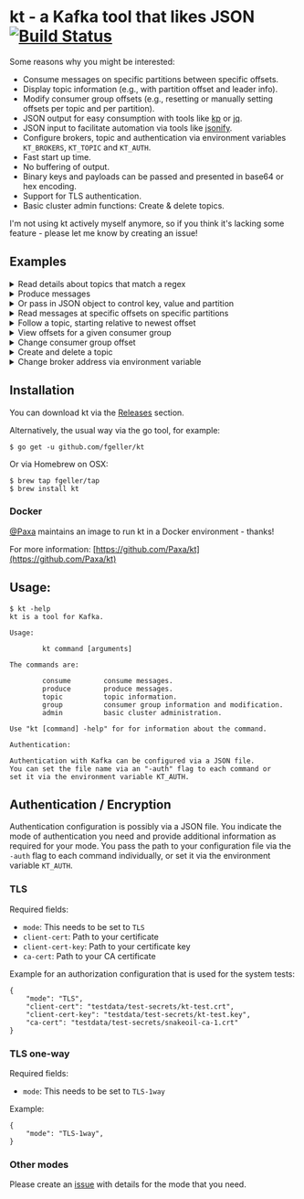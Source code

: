 # kt - a Kafka tool that likes JSON [![Build Status](https://travis-ci.org/bingoohuang/kt.svg?branch=master)](https://travis-ci.org/bingoohuang/kt)

Some reasons why you might be interested:

* Consume messages on specific partitions between specific offsets.
* Display topic information (e.g., with partition offset and leader info).
* Modify consumer group offsets (e.g., resetting or manually setting offsets per topic and per partition).
* JSON output for easy consumption with tools like [kp](https://github.com/echojc/kp) or [jq](https://stedolan.github.io/jq/).
* JSON input to facilitate automation via tools like [jsonify](https://github.com/fgeller/jsonify).
* Configure brokers, topic and authentication via environment variables `KT_BROKERS`, `KT_TOPIC` and `KT_AUTH`.
* Fast start up time.
* No buffering of output.
* Binary keys and payloads can be passed and presented in base64 or hex encoding.
* Support for TLS authentication.
* Basic cluster admin functions: Create & delete topics.

I'm not using kt actively myself anymore, so if you think it's lacking some feature - please let me know by creating an issue!

## Examples

<details><summary>Read details about topics that match a regex</summary>

```sh
$ kt topic -filter news -partitions
{
  "name": "actor-news",
  "partitions": [
    {
      "id": 0,
      "oldest": 0,
      "newest": 0
    }
  ]
}
```
</details>

<details><summary>Produce messages</summary>

```sh
$ echo 'Alice wins Oscar' | kt produce -topic actor-news -literal
{
  "count": 1,
  "partition": 0,
  "startOffset": 0
}
$ echo 'Bob wins Oscar' | kt produce -topic actor-news -literal
{
  "count": 1,
  "partition": 0,
  "startOffset": 0
}
$ for i in {6..9} ; do echo Bourne sequel $i in production. | kt produce -topic actor-news -literal ;done
{
  "count": 1,
  "partition": 0,
  "startOffset": 1
}
{
  "count": 1,
  "partition": 0,
  "startOffset": 2
}
{
  "count": 1,
  "partition": 0,
  "startOffset": 3
}
{
  "count": 1,
  "partition": 0,
  "startOffset": 4
}
```
</details>

<details><summary>Or pass in JSON object to control key, value and partition</summary>

```sh
$ echo '{"value": "Terminator terminated", "key": "Arni", "partition": 0}' | kt produce -topic actor-news
{
  "count": 1,
  "partition": 0,
  "startOffset": 5
}
```
</details>

<details><summary>Read messages at specific offsets on specific partitions</summary>

```sh
$ kt consume -topic actor-news -offsets 0=1:2
{
  "partition": 0,
  "offset": 1,
  "key": "",
  "value": "Bourne sequel 6 in production.",
  "timestamp": "1970-01-01T00:59:59.999+01:00"
}
{
  "partition": 0,
  "offset": 2,
  "key": "",
  "value": "Bourne sequel 7 in production.",
  "timestamp": "1970-01-01T00:59:59.999+01:00"
}
```
</details>

<details><summary>Follow a topic, starting relative to newest offset</summary>

```sh
$ kt consume -topic actor-news -offsets all=newest-1:
{
  "partition": 0,
  "offset": 4,
  "key": "",
  "value": "Bourne sequel 9 in production.",
  "timestamp": "1970-01-01T00:59:59.999+01:00"
}
{
  "partition": 0,
  "offset": 5,
  "key": "Arni",
  "value": "Terminator terminated",
  "timestamp": "1970-01-01T00:59:59.999+01:00"
}
^Creceived interrupt - shutting down
shutting down partition consumer for partition 0
```
</details>

<details><summary>View offsets for a given consumer group</summary>

```sh
$ kt group -group enews -topic actor-news -partitions 0
found 1 groups
found 1 topics
{
  "name": "enews",
  "topic": "actor-news",
  "offsets": [
    {
      "partition": 0,
      "offset": 6,
      "lag": 0
    }
  ]
}
```
</details>

<details><summary>Change consumer group offset</summary>

```sh
$ kt group -group enews -topic actor-news -partitions 0 -reset 1
found 1 groups
found 1 topics
{
  "name": "enews",
  "topic": "actor-news",
  "offsets": [
    {
      "partition": 0,
      "offset": 1,
      "lag": 5
    }
  ]
}
$ kt group -group enews -topic actor-news -partitions 0
found 1 groups
found 1 topics
{
  "name": "enews",
  "topic": "actor-news",
  "offsets": [
    {
      "partition": 0,
      "offset": 1,
      "lag": 5
    }
  ]
}
```
</details>

<details><summary>Create and delete a topic</summary>

```sh
$ kt admin -createtopic morenews -topicdetail <(jsonify =NumPartitions 1 =ReplicationFactor 1)
$ kt topic -filter news
{
  "name": "morenews"
}
$ kt admin -deletetopic morenews
$ kt topic -filter news
```

</details>

<details><summary>Change broker address via environment variable</summary>

```sh
$ export KT_BROKERS=brokers.kafka:9092
$ kt <command> <option>
```

</details>

## Installation

You can download kt via the [Releases](https://github.com/fgeller/kt/releases) section.

Alternatively, the usual way via the go tool, for example:

    $ go get -u github.com/fgeller/kt

Or via Homebrew on OSX:

    $ brew tap fgeller/tap
    $ brew install kt

### Docker

[@Paxa](https://github.com/Paxa) maintains an image to run kt in a Docker environment - thanks!

For more information: [https://github.com/Paxa/kt](https://github.com/Paxa/kt)

## Usage:

    $ kt -help
    kt is a tool for Kafka.

    Usage:

            kt command [arguments]

    The commands are:

            consume        consume messages.
            produce        produce messages.
            topic          topic information.
            group          consumer group information and modification.
            admin          basic cluster administration.

    Use "kt [command] -help" for for information about the command.

    Authentication:

    Authentication with Kafka can be configured via a JSON file.
    You can set the file name via an "-auth" flag to each command or
    set it via the environment variable KT_AUTH.

## Authentication / Encryption

Authentication configuration is possibly via a JSON file. You indicate the mode
of authentication you need and provide additional information as required for
your mode. You pass the path to your configuration file via the `-auth` flag to
each command individually, or set it via the environment variable `KT_AUTH`.

### TLS

Required fields:

 - `mode`: This needs to be set to `TLS`
 - `client-cert`: Path to your certificate
 - `client-cert-key`: Path to your certificate key
 - `ca-cert`: Path to your CA certificate

Example for an authorization configuration that is used for the system tests:


    {
        "mode": "TLS",
        "client-cert": "testdata/test-secrets/kt-test.crt",
        "client-cert-key": "testdata/test-secrets/kt-test.key",
        "ca-cert": "testdata/test-secrets/snakeoil-ca-1.crt"
    }

### TLS one-way

Required fields:

 - `mode`: This needs to be set to `TLS-1way`

Example:


    {
        "mode": "TLS-1way",
    }

### Other modes

Please create an
[issue](https://github.com/fgeller/kt/issues/new) with details for the mode that you need.

